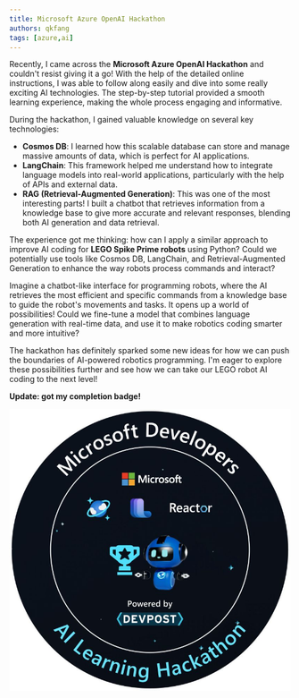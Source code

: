 ```yaml
---
title: Microsoft Azure OpenAI Hackathon
authors: qkfang
tags: [azure,ai]
---
```


Recently, I came across the **Microsoft Azure OpenAI Hackathon** and couldn't resist giving it a go! With the help of the detailed online instructions, I was able to follow along easily and dive into some really exciting AI technologies. The step-by-step tutorial provided a smooth learning experience, making the whole process engaging and informative.

During the hackathon, I gained valuable knowledge on several key technologies:

- **Cosmos DB**: I learned how this scalable database can store and manage massive amounts of data, which is perfect for AI applications.
- **LangChain**: This framework helped me understand how to integrate language models into real-world applications, particularly with the help of APIs and external data.
- **RAG (Retrieval-Augmented Generation)**: This was one of the most interesting parts! I built a chatbot that retrieves information from a knowledge base to give more accurate and relevant responses, blending both AI generation and data retrieval.

The experience got me thinking: how can I apply a similar approach to improve AI coding for **LEGO Spike Prime robots** using Python? Could we potentially use tools like Cosmos DB, LangChain, and Retrieval-Augmented Generation to enhance the way robots process commands and interact?

Imagine a chatbot-like interface for programming robots, where the AI retrieves the most efficient and specific commands from a knowledge base to guide the robot's movements and tasks. It opens up a world of possibilities! Could we fine-tune a model that combines language generation with real-time data, and use it to make robotics coding smarter and more intuitive?

The hackathon has definitely sparked some new ideas for how we can push the boundaries of AI-powered robotics programming. I'm eager to explore these possibilities further and see how we can take our LEGO robot AI coding to the next level!

**Update: got my completion badge!**

![alt text](images/azure-openai-hackathon-badge.png)
